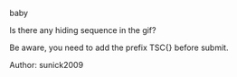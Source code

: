 baby

Is there any hiding sequence in the gif?

Be aware, you need to add the prefix TSC{} before submit.

Author: sunick2009
